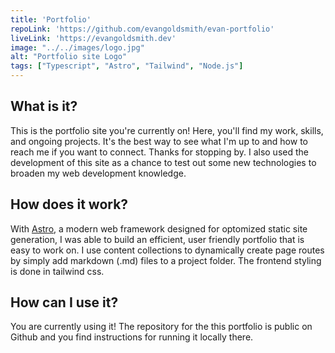 ```yaml
---
title: 'Portfolio'
repoLink: 'https://github.com/evangoldsmith/evan-portfolio'
liveLink: 'https://evangoldsmith.dev'
image: "../../images/logo.jpg"
alt: "Portfolio site Logo"
tags: ["Typescript", "Astro", "Tailwind", "Node.js"]
---
```


## **What is it?**

This is the portfolio site you're currently on! Here, you'll find my work, skills, and ongoing projects. It's the best way to see what I'm up to and how to reach me if you want to connect. Thanks for stopping by. I also used the development of this site as a chance to test out some new technologies to broaden my web development knowledge. 

## **How does it work?**
With [Astro](https://astro.build), a modern web framework designed for optomized static site generation, I was able to build an efficient, user friendly portfolio that is easy to work on. I use content collections to dynamically create page routes by simply add markdown (.md) files to a project folder. The frontend styling is done in tailwind css. 

## **How can I use it?**

You are currently using it! The repository for the this portfolio is public on Github and you find instructions for running it locally there.